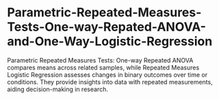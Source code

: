 # Parametric-Repeated-Measures-Tests-One-way-Repated-ANOVA-and-One-Way-Logistic-Regression
Parametric Repeated Measures Tests: One-way Repeated ANOVA compares means across related samples, while Repeated Measures Logistic Regression assesses changes in binary outcomes over time or conditions. They provide insights into data with repeated measurements, aiding decision-making in research.
